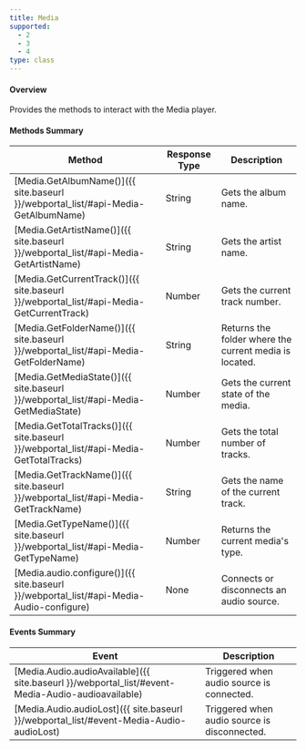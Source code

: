```yaml
---
title: Media
supported:
  - 2
  - 3
  - 4
type: class
---
```


#### Overview

Provides the methods to interact with the Media player.

#### Methods Summary

Method | Response Type | Description
-----|----|----
[Media.GetAlbumName()]({{ site.baseurl }}/webportal_list/#api-Media-GetAlbumName) |  String | Gets the album name.
[Media.GetArtistName()]({{ site.baseurl }}/webportal_list/#api-Media-GetArtistName) | String | Gets the artist name.
[Media.GetCurrentTrack()]({{ site.baseurl }}/webportal_list/#api-Media-GetCurrentTrack) | Number | Gets the current track number.
[Media.GetFolderName()]({{ site.baseurl }}/webportal_list/#api-Media-GetFolderName) | String | Returns the folder where the current media is located.
[Media.GetMediaState()]({{ site.baseurl }}/webportal_list/#api-Media-GetMediaState) | Number | Gets the current state of the media.
[Media.GetTotalTracks()]({{ site.baseurl }}/webportal_list/#api-Media-GetTotalTracks) | Number | Gets the total number of tracks.
[Media.GetTrackName()]({{ site.baseurl }}/webportal_list/#api-Media-GetTrackName) | String | Gets the name of the current track.
[Media.GetTypeName()]({{ site.baseurl }}/webportal_list/#api-Media-GetTypeName) | Number | Returns the current media's type.
[Media.audio.configure()]({{ site.baseurl }}/webportal_list/#api-Media-Audio-configure) | None | Connects or disconnects an audio source.

#### Events Summary

Event | Description
----|----
[Media.Audio.audioAvailable]({{ site.baseurl }}/webportal_list/#event-Media-Audio-audioavailable) | Triggered when audio source is connected.
[Media.Audio.audioLost]({{ site.baseurl }}/webportal_list/#event-Media-Audio-audioLost) | Triggered when audio source is disconnected.
